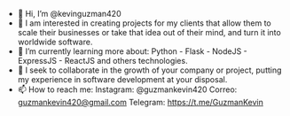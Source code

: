 - 👋 Hi, I’m @kevinguzman420
- 👀 I am interested in creating projects for my clients that allow them to scale their businesses or take that idea out of their mind, and turn it into worldwide software.
- 🌱 I’m currently learning more about: Python - Flask - NodeJS - ExpressJS - ReactJS and others technologies.
- 💞️ I seek to collaborate in the growth of your company or project, putting my experience in software development at your disposal.
- 📫 How to reach me:
    Instagram: @guzmankevin420
    Correo: guzmankevin420@gmail.com
    Telegram: https://t.me/GuzmanKevin

<!---
kevinguzman420/kevinguzman420 is a ✨ special ✨ repository because its `README.md` (this file) appears on your GitHub profile.
You can click the Preview link to take a look at your changes.
--->
